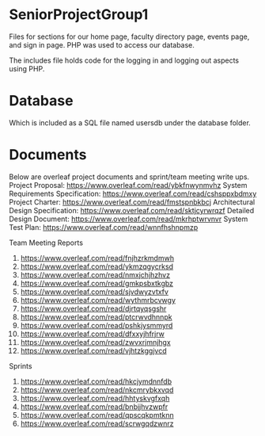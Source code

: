 # SeniorProjectGroup1
Files for sections for our home page, faculty directory page, events page, and sign in page. 
PHP was used to access our database. 

The includes file holds code for the logging in and logging out aspects using PHP.
# Database
Which is included as a SQL file named usersdb under the database folder.

# Documents
Below are overleaf project documents and sprint/team meeting write ups. 
Project Proposal: https://www.overleaf.com/read/ybkfnwynmvhz
System Requirements Specification: https://www.overleaf.com/read/cshsppxbdmxy
Project Charter: https://www.overleaf.com/read/fmstspnbkbcj
Architectural Design Specification: https://www.overleaf.com/read/sktjcyrwrqzf
Detailed Design Document: https://www.overleaf.com/read/mkrhptwrvnvr
System Test Plan: https://www.overleaf.com/read/wnnfhshnpmzp

Team Meeting Reports
1. https://www.overleaf.com/read/fnjhzrkmdmwh
3. https://www.overleaf.com/read/ykmzqgycrksd
4. https://www.overleaf.com/read/nmxjchjhzhvz
5. https://www.overleaf.com/read/gmkpsbxtkgbz
6. https://www.overleaf.com/read/sjvdwyzvtxfv
7. https://www.overleaf.com/read/wythmrbcvwgy
8. https://www.overleaf.com/read/djrtqyqsgshr
9. https://www.overleaf.com/read/ptcrwvdhnnpk
10. https://www.overleaf.com/read/pshkjysmmyrd
11. https://www.overleaf.com/read/dfxxyjhfrjrw
12. https://www.overleaf.com/read/zwvxrjmnjhgx
13. https://www.overleaf.com/read/vjhtzkggjvcd


Sprints
1. https://www.overleaf.com/read/hkcjymdnnfdb
2. https://www.overleaf.com/read/nkcmrybkxvqd
3. https://www.overleaf.com/read/hhtyskvgfxqh
4. https://www.overleaf.com/read/bnbjjhvzwpfr
5. https://www.overleaf.com/read/qpscqkpmtknn
6. https://www.overleaf.com/read/scrwgqdzwnrz
